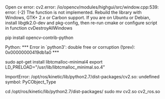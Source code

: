 Open cv error:
cv2.error: /io/opencv/modules/highgui/src/window.cpp:539: error: (-2) The function is not implemented. Rebuild the library with Windows, GTK+ 2.x or Carbon support. If you are on Ubuntu or Debian, install libgtk2.0-dev and pkg-config, then re-run cmake or configure script in function cvDestroyAllWindows

pip install opencv-contrib-python

Python:
*** Error in `python3': double free or corruption (!prev): 0x00000000419db1a0 ***

sudo apt-get install libtcmalloc-minimal4
export LD_PRELOAD="/usr/lib/libtcmalloc_minimal.so.4"


ImportError: /opt/ros/kinetic/lib/python2.7/dist-packages/cv2.so: undefined symbol: PyCObject_Type

cd /opt/ros/kinetic/lib/python2.7/dist-packages/
sudo mv cv2.so cv2_ros.so
